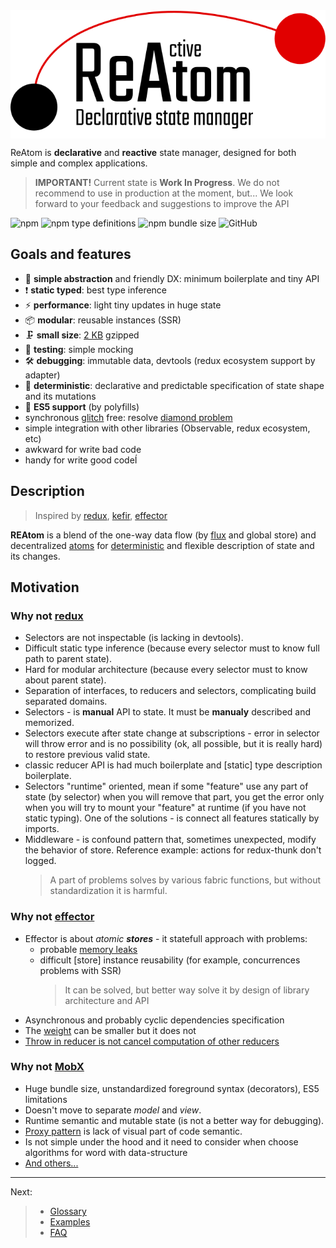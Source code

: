 <div align="center"><img src="logo.svg" alt="reatom logo" align="center"></div>


ReAtom is **declarative** and **reactive** state manager, designed for both simple and complex applications.

> **IMPORTANT!** Current state is **Work In Progress**.
> We do not recommend to use in production at the moment, but... We look forward to your feedback and suggestions to improve the API

![npm](https://img.shields.io/npm/v/@reatom/core?style=flat-square)
![npm type definitions](https://img.shields.io/npm/types/@reatom/core?style=flat-square)
![npm bundle size](https://img.shields.io/bundlephobia/minzip/@reatom/core?style=flat-square)
![GitHub](https://img.shields.io/github/license/artalar/@reatom/core?style=flat-square)

## Goals and features

- 🐣 **simple abstraction** and friendly DX: minimum boilerplate and tiny API
- ❗️ **static typed**: best type inference
- ⚡ **performance**: light tiny updates in huge state
- 📦 **modular**: reusable instances (SSR)
- 🗜 **small size**: [2 KB](https://bundlephobia.com/result?p=@reatom/core) gzipped
- 🧪 **testing**: simple mocking
- 🛠 **debugging**: immutable data, devtools (redux ecosystem support by adapter)
- 🔮 **deterministic**: declarative and predictable specification of state shape and its mutations
- 👴 **ES5 support** (by polyfills)
- synchronous [glitch](https://stackoverflow.com/questions/25139257/terminology-what-is-a-glitch-in-functional-reactive-programming-rx) free: resolve [diamond problem](https://github.com/artalar/reatom/blob/master/src/__tests__/diamond.ts)
- simple integration with other libraries (Observable, redux ecosystem, etc)
- awkward for write bad code
- handy for write good codeÍ

## Description

> Inspired by [redux](https://github.com/reduxjs/redux), [kefir](https://github.com/kefirjs/kefir), [effector](https://github.com/zerobias/effector)

**REAtom** is a blend of the one-way data flow (by [flux](https://github.com/facebook/flux) and global store) and decentralized [atoms](https://github.com/calmm-js/kefir.atom/blob/master/README.md#related-work) for [deterministic](https://en.wikipedia.org/wiki/Deterministic_algorithm) and flexible description of state and its changes.

## Motivation

<!-- 

### State management Zen

// https://en.wikipedia.org/wiki/Zen_of_Python

Guiding principles of state manager:

- The model of state must be determined
- The changes of state must be determined

-->

### Why not [redux](https://github.com/reduxjs/redux)

- Selectors are not inspectable (is lacking in devtools).
- Difficult static type inference (because every selector must to know full path to parent state).
- Hard for modular architecture (because every selector must to know about parent state).
- Separation of interfaces, to reducers and selectors, complicating build separated domains.
- Selectors - is **manual** API to state. It must be **manualy** described and memorized.
- Selectors execute after state change at subscriptions - error in selector will throw error and is no possibility (ok, all possible, but it is really hard) to restore previous valid state.
- classic reducer API is had much boilerplate and [static] type description boilerplate.
- Selectors "runtime" oriented, mean if some "feature" use any part of state (by selector) when you will remove that part, you get the error only when you will try to mount your "feature" at runtime (if you have not static typing). One of the solutions - is connect all features statically by imports.
- Middleware - is confound pattern that, sometimes unexpected, modify the behavior of store. Reference example: actions for redux-thunk don't logged.
  <!-- - Memorized selectors is extra computations by default, but it is defenetly unnecessary in SSR -->
  > A part of problems solves by various fabric functions, but without standardization it is harmful.

### Why not [effector](https://github.com/zerobias/effector)

- Effector is about _atomic **stores**_ - it statefull approach with problems:
  - probable [memory leaks](https://youtu.be/fbtElWjOXV0?t=1432)
  - difficult [store] instance reusability (for example, concurrences problems with SSR)
    > It can be solved, but better way solve it by design of library architecture and API
- Asynchronous and probably cyclic dependencies specification
- The [weight](https://bundlephobia.com/result?p=effector@20.1.2) can be smaller but it does not
- [Throw in reducer is not cancel computation of other reducers](https://github.com/zerobias/effector/issues/90)

### Why not [MobX](https://github.com/mobxjs/mobx)

- Huge bundle size, unstandardized foreground syntax (decorators), ES5 limitations
- Doesn't move to separate _model_ and _view_.
- Runtime semantic and mutable state (is not a better way for debugging).
- [Proxy pattern](https://en.wikipedia.org/wiki/Proxy_pattern) is lack of visual part of code semantic.
- Is not simple under the hood and it need to consider when choose algorithms for word with data-structure
- [And others...](https://mobx.js.org/best/pitfalls.html)

---

Next:

> - <a href="https://artalar.github.io/reatom/#/glossary">Glossary</a>
> - <a href="https://artalar.github.io/reatom/#/examples">Examples</a>
> - <a href="https://artalar.github.io/reatom/#/faq">FAQ</a>